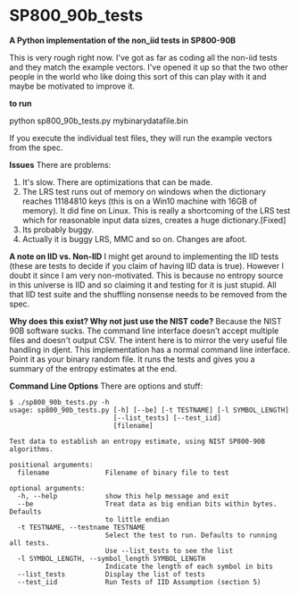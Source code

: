 # SP800_90b_tests

**A Python implementation of the non_iid tests in SP800-90B**

This is very rough right now. I've got as far as coding all the non-iid tests and they match the example vectors. I've opened it up so that the two other people in the world who like doing this sort of this can play with it and maybe be motivated to improve it.

**to run**

python sp800_90b_tests.py mybinarydatafile.bin

If you execute the individual test files, they will run the example vectors from the spec.

**Issues**
There are problems:
1) It's slow. There are optimizations that can be made.
2) The LRS test runs out of memory on windows when the dictionary reaches 11184810 keys (this is on a Win10 machine with 16GB of memory). It did fine on Linux. This is really a shortcoming of the LRS test which for reasonable input data sizes, creates a huge dictionary.[Fixed]
3) Its probably buggy.
4) Actually it is buggy LRS, MMC and so on. Changes are afoot.

**A note on IID vs. Non-IID**
I might get around to implementing the IID tests (these are tests to decide if you claim of having IID data is true). However I doubt it since I am very non-motivated. This is because no entropy source in this universe is IID and so claiming it and testing for it is just stupid. All that IID test suite and the shuffling nonsense needs to be removed from the spec.

**Why does this exist? Why not just use the NIST code?**
Because the NIST 90B software sucks. The command line interface doesn't accept multiple files and doesn't output CSV. The intent here is to mirror the very useful file handling in djent. This implementation has a normal command line interface. Point it as your binary random file. It runs the tests and gives you a summary of the entropy estimates at the end.

**Command Line Options**
There are options and stuff:

```
$ ./sp800_90b_tests.py -h
usage: sp800_90b_tests.py [-h] [--be] [-t TESTNAME] [-l SYMBOL_LENGTH]
                          [--list_tests] [--test_iid]
                          [filename]

Test data to establish an entropy estimate, using NIST SP800-90B algorithms.

positional arguments:
  filename              Filename of binary file to test

optional arguments:
  -h, --help            show this help message and exit
  --be                  Treat data as big endian bits within bytes. Defaults
                        to little endian
  -t TESTNAME, --testname TESTNAME
                        Select the test to run. Defaults to running all tests.
                        Use --list_tests to see the list
  -l SYMBOL_LENGTH, --symbol_length SYMBOL_LENGTH
                        Indicate the length of each symbol in bits
  --list_tests          Display the list of tests
  --test_iid            Run Tests of IID Assumption (section 5)
```
